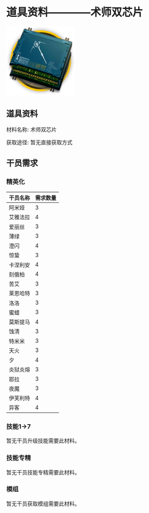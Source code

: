 # 道具资料————术师双芯片

![术师双芯片](./matIcons/术师双芯片.png)

## 道具资料

材料名称: 术师双芯片

获取途径: 暂无直接获取方式

## 干员需求

### 精英化
| 干员名称 | 需求数量  |
|---------|-----|
| 阿米娅  |   3  |
| 艾雅法拉  |   4  |
| 爱丽丝  |   3  |
| 薄绿  |   3  |
| 澄闪  |   4  |
| 惊蛰  |   3  |
| 卡涅利安  |   4  |
| 刻俄柏  |   4  |
| 苦艾  |   3  |
| 莱恩哈特  |   3  |
| 洛洛  |   3  |
| 蜜蜡  |   3  |
| 莫斯提马  |   4  |
| 蚀清  |   3  |
| 特米米  |   3  |
| 天火  |   3  |
| 夕  |   4  |
| 炎狱炎熔  |   3  |
| 耶拉  |   3  |
| 夜魔  |   3  |
| 伊芙利特  |   4  |
| 异客  |   4  |

### 技能1→7
暂无干员升级技能需要此材料。

### 技能专精
暂无干员技能专精需要此材料。

### 模组
暂无干员获取模组需要此材料。
